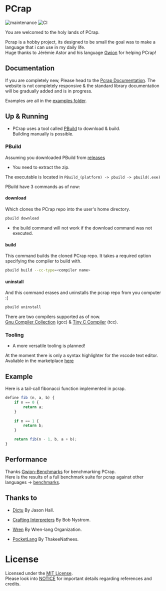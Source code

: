 # PCrap
![maintenance](https://img.shields.io/maintenance/yes/2021?style=flat-square)
![CI](https://img.shields.io/github/workflow/status/valkarias/PCrap/Release-builds?style=flat-square)


You are welcomed to the holy lands of PCrap.  

Pcrap is a hobby project, its designed to be small the goal was to make a language that i can use in my daily life.    
Huge thanks to Jérémie Astor and his language [Gwion](https://github.com/Gwion/Gwion) for helping PCrap!

## Documentation
If you are completely new, Please head to the [Pcrap Documentation](https://valkarias.github.io/contents/toc.html).
The website is not completely responsive & the standard library documentation will be gradually added and is in progress.

Examples are all in the [examples folder](https://github.com/valkarias/PCrap/tree/master/examples).

## Up & Running
- PCrap uses a tool called [PBuild](https://github.com/valkarias/PCrap/releases) to download & build.  
Building manually is possible.

### PBuild
Assuming you downloaded PBuild from [releases](https://github.com/valkarias/PCrap/releases)  
- You need to extract the zip.  

The executable is located in `PBuild_(platform) -> pbuild -> pbuild(.exe)`  

PBuild have 3 commands as of now: 


#### download 
Which clones the PCrap repo into the user's home directory.  
```bash
pbuild download
```
- the build command will not work if the download command was not executed.     

#### build
This command builds the cloned PCrap repo. It takes a required option specifying the compiler to build with. 
```bash
pbuild build --cc-type=<compiler name>
```  

#### uninstall 
And this command erases and uninstalls the pcrap repo from you computer :(
```bash
pbuild uninstall
```  

There are two compilers supported as of now.  
[Gnu Compiler Collection](https://gcc.gnu.org) (gcc) & [Tiny C Compiler](https://bellard.org/tcc/) (tcc).

### Tooling
- A more versatile tooling is planned! 

At the moment there is only a syntax highlighter for the vscode text editor.  
Avaliable in the marketplace [here](https://marketplace.visualstudio.com/items?itemName=PCrap.pcrap-syntax-highlighter)  


## Example
Here is a tail-call fibonacci function implemented in pcrap.
```js
define fib (n, a, b) {
    if n == 0 {
        return a;
    }
    
    if n == 1 {
        return b;
    }

    return fib(n - 1, b, a + b);
}
```

## Performance  
Thanks [Gwion-Benchmarks](https://github.com/Gwion/gwion-benchmark) for benchmarking PCrap.  
Here is the results of a full benchmark suite for pcrap against other languages -> [benchmarks](https://gwion.github.io/Gwion/Benchmarks.html).

## Thanks to
- [Dictu](https://github.com/dictu-lang/Dictu) By Jason Hall.  
 
- [Crafting Interpreters](https://github.com/munificent/craftinginterpreters) By Bob Nystrom.
- [Wren](https://github.com/wren-lang/wren) By Wren-lang Organization.
- [PocketLang](https://github.com/ThakeeNathees/pocketlang) By ThakeeNathees.

# License

Licensed under the [MIT License](https://github.com/valkarias/PCrap/blob/master/LICENSE).  
Please look into [NOTICE](https://github.com/valkarias/PCrap/blob/master/NOTICE.txt) for important details regarding references and credits.
